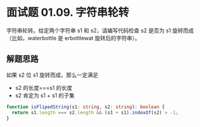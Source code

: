 # 面试题 01.09. 字符串轮转

字符串轮转。给定两个字符串 s1 和 s2，请编写代码检查 s2 是否为 s1 旋转而成（比如，waterbottle 是 erbottlewat 旋转后的字符串）。

## 解题思路

如果 s2 位 s1 旋转而成，那么一定满足

- s2 的长度===s1 的长度
- s2 肯定为 s1 + s1 的子集

```typescript
function isFlipedString(s1: string, s2: string): boolean {
  return s1.length === s2.length && (s1 + s1).indexOf(s2) > -1;
}
```

